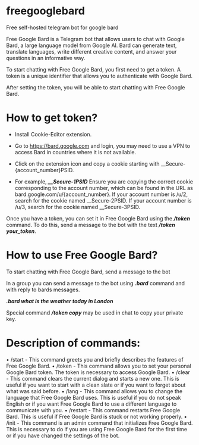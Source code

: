 # freegooglebard
Free self-hosted telegram bot for google bard

Free Google Bard is a Telegram bot that allows users to chat with Google Bard, a large language model from Google AI. Bard can generate text, translate languages, write different creative content, and answer your questions in an informative way.

To start chatting with Free Google Bard, you first need to get a token. A token is a unique identifier that allows you to authenticate with Google Bard.

After setting the token, you will be able to start chatting with Free Google Bard.


# How to get token?

* Install Cookie-Editor extension.

* Go to https://bard.google.com and login, you may need to use a VPN to access Bard in countries where it is not available.

* Click on the extension icon and copy a cookie starting with __Secure-{account_number}PSID.

* For example, ***__Secure-1PSID***
      Ensure you are copying the correct cookie corresponding to the account number, which can be found in the URL as bard.google.com/u/{account_number}.
      If your account number is /u/2, search for the cookie named __Secure-2PSID.
      If your account number is /u/3, search for the cookie named __Secure-3PSID.

Once you have a token, you can set it in Free Google Bard using the ***/token*** command. To do this, send a message to the bot with the text ***/token your_token***.

# How to use Free Google Bard?

To start chatting with Free Google Bard, send a message to the bot

In a group you can send a message to the bot using ***.bard*** command and with reply to bards messages.

***.bard what is the weather today in London***

Special command ***/token copy*** may be used in chat to copy your private key.

# Description of commands:

• /start - This command greets you and briefly describes the features of Free Google Bard.
• /token - This command allows you to set your personal Google Bard token. The token is necessary to access Google Bard.
• /clear - This command clears the current dialog and starts a new one. This is useful if you want to start with a clean 
slate or if you want to forget about what was said before.
• /lang - This command allows you to change the language that Free Google Bard uses. This is useful if you do not speak English or if you want Free Google Bard to use a different language to communicate with you.
• /restart - This command restarts Free Google Bard. This is useful if Free Google Bard is stuck or not working properly.
• /init - This command is an admin command that initializes Free Google Bard. This is necessary to do if you are using Free Google Bard for the first time or if you have changed the settings of the bot.
